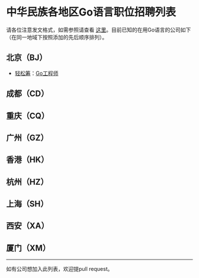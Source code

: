 # 中华民族各地区Go语言职位招聘列表


请各位注意发文格式，如需参照请查看 [这里](https://github.com/GoHackers/jobs/blob/master/recruit_template.md)。目前已知的在用Go语言的公司如下（在同一地域下按照添加的先后顺序排列）。

## 北京（BJ）
- [轻松筹](https://www.qschou.com)：[Go工程师](https://github.com/GoHackers/jobs/issues/2)

## 成都（CD）

## 重庆（CQ）

## 广州（GZ）

## 香港（HK）

## 杭州（HZ）

## 上海（SH）

## 西安（XA）

## 厦门（XM）

---------------

如有公司想加入此列表，欢迎提pull request。

